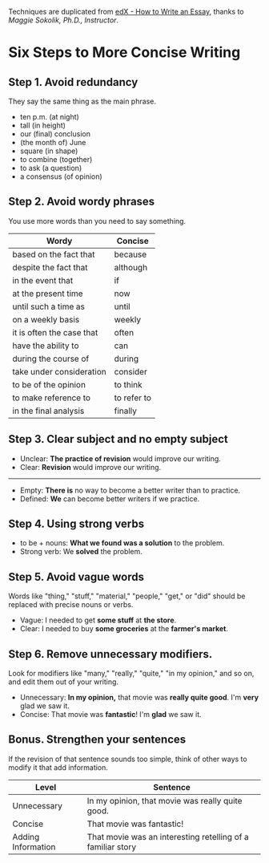 Techniques are duplicated from [edX - How to Write an Essay](https://learning.edx.org/course/course-v1:BerkeleyX+ColWri2.1x+1T2021/home), thanks to *Maggie Sokolik, Ph.D., Instructor*.

# Six Steps to More Concise Writing

## Step 1. Avoid redundancy

They say the same thing as the main phrase.

* ten p.m. (at night)
* tall (in height)
* our (final) conclusion
* (the month of) June
* square (in shape)
* to combine (together)
* to ask (a question)
* a consensus (of opinion)

## Step 2. Avoid wordy phrases

You use more words than you need to say something.

| Wordy                     | Concise     |
| ------------------------- | ----------- |
| based on the fact that    | because     |
| despite the fact that     | although    |
| in the event that         | if          |
| at the present time       | now         |
| until such a time as      | until       |
| on a weekly basis         | weekly      |
| it is often the case that | often       |
| have the ability to       | can         |
| during the course of      | during      |
| take under consideration  | consider    |
| to be of the opinion      | to think    |
| to make reference to      | to refer to |
| in the final analysis     | finally     |

## Step 3. Clear subject and no empty subject

* Unclear: **The practice of revision** would improve our writing.
* Clear: **Revision** would improve our writing.

---

* Empty: **There is** no way to become a better writer than to practice.
* Defined: **We** can become better writers if we practice.

## Step 4. Using strong verbs

* to be + nouns: **What we found was a solution** to the problem.
* Strong verb: We **solved** the problem.

## Step 5. Avoid vague words

Words like "thing," "stuff," "material," "people," "get," or "did" should be replaced with precise nouns or verbs.

* Vague: I needed to get **some stuff** at **the store**.
* Clear: I needed to buy **some groceries** at the **farmer's market**.

## Step 6. Remove unnecessary modifiers.

Look for modifiers like "many," "really," "quite," "in my opinion," and so on, and edit them out of your writing.

* Unnecessary: **In my opinion,** that movie was **really quite good**. I'm **very** glad we saw it.
* Concise: That movie was **fantastic**! I'm **glad** we saw it.

## Bonus. Strengthen your sentences

If the revision of that sentence sounds too simple, think of other ways to modify it that add information. 

| Level              | Sentence                                                    |
| ------------------ | ----------------------------------------------------------- |
| Unnecessary        | In my opinion, that movie was really quite good.            |
| Concise            | That movie was fantastic!                                   |
| Adding Information | That movie was an interesting retelling of a familiar story |
